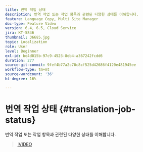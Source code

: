 ```yaml
---
title: 번역 작업 상태
description: 번역 작업 또는 작업 항목과 관련된 다양한 상태를 이해합니다.
feature: Language Copy, Multi Site Manager
doc-type: Feature Video
version: 6.4, 6.5, Cloud Service
jira: KT-5846
thumbnail: 36685.jpg
topic: Localization
role: User
level: Beginner
exl-id: be4d015b-97c9-4523-8eb4-a367242fcdd6
duration: 277
source-git-commit: 9fef4b77a2c70c8cf525d42686f4120e481945ee
workflow-type: tm+mt
source-wordcount: '36'
ht-degree: 16%

---
```


# 번역 작업 상태 {#translation-job-status}

번역 작업 또는 작업 항목과 관련된 다양한 상태를 이해합니다.

>[!VIDEO](https://video.tv.adobe.com/v/36685?quality=12&learn=on)
